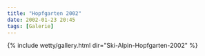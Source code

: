 ```yaml
---
title: "Hopfgarten 2002"
date: 2002-01-23 20:45
tags: [Galerie]
---
```


{% include wetty/gallery.html dir="Ski-Alpin-Hopfgarten-2002" %}
